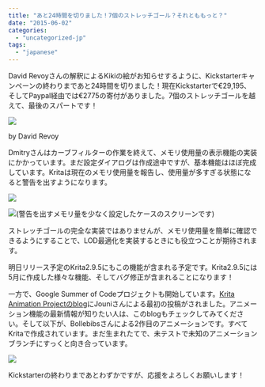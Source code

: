 ```yaml
---
title: "あと24時間を切りました！7個のストレッチゴール？それとももっと？"
date: "2015-06-02"
categories: 
  - "uncategorized-jp"
tags: 
  - "japanese"
---
```


David Revoyさんの解釈によるKikiの絵がお知らせするように、Kickstarterキャンペーンの終わりまであと24時間を切りました！現在Kickstarterで€29,195、そしてPaypal経由では€2775の寄付がありました。7個のストレッチゴールを越えて、最後のスパートです！

[![](/images/posts/2015/endingsoon.jpg)](/images/posts/2015/endingsoon.jpg)

by David Revoy

Dmitryさんはカーブフィルターの作業を終えて、メモリ使用量の表示機能の実装にかかっています。まだ設定ダイアログは作成途中ですが、基本機能はほぼ完成しています。Kritaは現在のメモリ使用量を報告し、使用量が多すぎる状態になると警告を出すようになります。

[![](/images/posts/2015/memory_usage1.png)](/images/posts/2015/memory_usage1.png)

[![](/images/posts/2015/memory_usage2.png)](/images/posts/2015/memory_usage2.png)(警告を出すメモリ量を少なく設定したケースのスクリーンです)

ストレッチゴールの完全な実装ではありませんが、メモリ使用量を簡単に確認できるようにすることで、LOD最適化を実装するときにも役立つことが期待されます。

明日リリース予定のKrita2.9.5にもこの機能が含まれる予定です。Krita2.9.5には5月に作成した様々な機能、そしてバグ修正が含まれることになります！

一方で、Google Summer of Codeプロジェクトも開始しています。[Krita Animation Projectのblog](http://kritaanimation.blogspot.nl/)にJouniさんによる最初の投稿がされました。アニメーション機能の最新情報が知りたい人は、このblogもチェックしてみてください。そして以下が、Bollebibsさんによる2作目のアニメーションです。すべてKritaで作成されています。まだ生まれたてで、未テストで未知のアニメーションブランチにすっくと向き合っています。

[![](/images/posts/2015/bollebibs_second_anim.gif)](/images/posts/2015/bollebibs_second_anim.gif)

Kickstarterの終わりまであとわずかですが、応援をよろしくお願いします！
